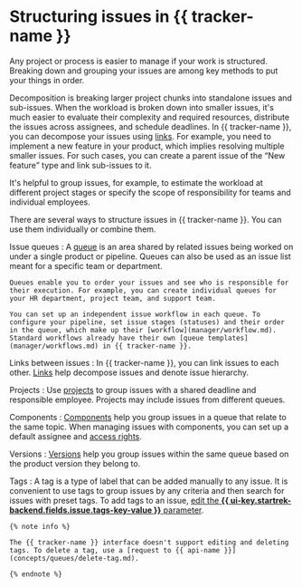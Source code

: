 # Structuring issues in {{ tracker-name }}

Any project or process is easier to manage if your work is structured. Breaking down and grouping your issues are among key methods to put your things in order.

Decomposition is breaking larger project chunks into standalone issues and sub-issues. When the workload is broken down into smaller issues, it's much easier to evaluate their complexity and required resources, distribute the issues across assignees, and schedule deadlines. In {{ tracker-name }}, you can decompose your issues using [links](user/links.md). For example, you need to implement a new feature in your product, which implies resolving multiple smaller issues. For such cases, you can create a parent issue of the <q>New feature</q> type and link sub-issues to it.

It's helpful to group issues, for example, to estimate the workload at different project stages or specify the scope of responsibility for teams and individual employees.

There are several ways to structure issues in {{ tracker-name }}. You can use them individually or combine them.

Issue queues
:  A [queue](queue-intro.md) is an area shared by related issues being worked on under a single product or pipeline. Queues can also be used as an issue list meant for a specific team or department.

    Queues enable you to order your issues and see who is responsible for their execution. For example, you can create individual queues for your HR department, project team, and support team.

    You can set up an independent issue workflow in each queue. To configure your pipeline, set issue stages (statuses) and their order in the queue, which make up their [workflow](manager/workflow.md). Standard workflows already have their own [queue templates](manager/workflows.md) in {{ tracker-name }}.

Links between issues
:   In {{ tracker-name }}, you can link issues to each other. [Links](user/links.md) help decompose issues and denote issue hierarchy.

Projects
:   Use [projects](manager/project-new.md) to group issues with a shared deadline and responsible employee. Projects may include issues from different queues.

Components
:   [Components](manager/components.md) help you group issues in a queue that relate to the same topic. When managing issues with components, you can set up a default assignee and [access rights](manager/queue-access.md#access-components).

Versions
:   [Versions](manager/versions.md) help you group issues within the same queue based on the product version they belong to.

Tags
:  A tag is a type of label that can be added manually to any issue. It is convenient to use tags to group issues by any criteria and then search for issues with preset tags. To add tags to an issue, [edit the **{{ ui-key.startrek-backend.fields.issue.tags-key-value }}** parameter](user/edit-ticket.md#edit-fields).

    {% note info %}

    The {{ tracker-name }} interface doesn't support editing and deleting tags. To delete a tag, use a [request to {{ api-name }}](concepts/queues/delete-tag.md).

    {% endnote %}
